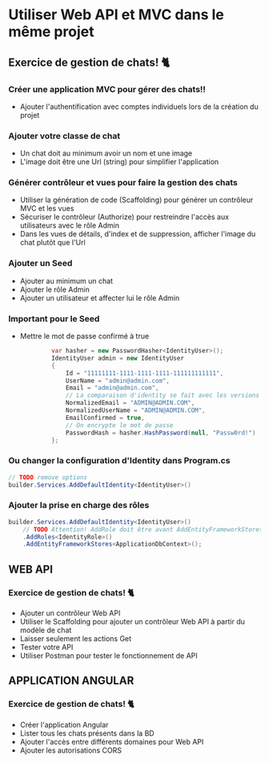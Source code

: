 # Utiliser Web API et MVC dans le même projet

## Exercice de gestion de chats! 🐈

### Créer une application MVC pour gérer des chats!!
- Ajouter l'authentification avec comptes individuels lors de la création du projet

###  Ajouter votre classe de chat
- Un chat doit au minimum avoir un nom et une image
- L'image doit être une Url (string) pour simplifier l'application

### Générer contrôleur et vues pour faire la gestion des chats
- Utiliser la génération de code (Scaffolding) pour générer un contrôleur MVC et les vues
- Sécuriser le contrôleur (Authorize) pour restreindre l'accès aux utilisateurs avec le rôle Admin
- Dans les vues de détails, d'index et de suppression, afficher l'image du chat plutôt que l'Url

### Ajouter un Seed
- Ajouter au minimum un chat
- Ajouter le rôle Admin
- Ajouter un utilisateur et affecter lui le rôle Admin

### Important pour le Seed
- Mettre le mot de passe confirmé à true
```csharp
            var hasher = new PasswordHasher<IdentityUser>();
            IdentityUser admin = new IdentityUser
            {
                Id = "11111111-1111-1111-1111-111111111111",
                UserName = "admin@admin.com",
                Email = "admin@admin.com",
                // La comparaison d'identity se fait avec les versions normalisés
                NormalizedEmail = "ADMIN@ADMIN.COM",
                NormalizedUserName = "ADMIN@ADMIN.COM",
                EmailConfirmed = true,
                // On encrypte le mot de passe
                PasswordHash = hasher.HashPassword(null, "Passw0rd!")
            };
```

### Ou changer la configuration d'Identity dans Program.cs
```csharp
// TODO remove options
builder.Services.AddDefaultIdentity<IdentityUser>()
```

### Ajouter la prise en charge des rôles
```csharp
builder.Services.AddDefaultIdentity<IdentityUser>()
    // TODO Attention! AddRole doit être avant AddEntityFrameworkStores
    .AddRoles<IdentityRole>()
    .AddEntityFrameworkStores<ApplicationDbContext>();
```    

## WEB API

### Exercice de gestion de chats! 🐈
- Ajouter un contrôleur Web API
- Utiliser le Scaffolding pour ajouter un contrôleur Web API à partir du modèle de chat
- Laisser seulement les actions Get
- Tester votre API
- Utiliser Postman pour tester le fonctionnement de API

## APPLICATION ANGULAR

### Exercice de gestion de chats! 🐈
- Créer l'application Angular
- Lister tous les chats présents dans la BD
- Ajouter l'accès entre différents domaines pour Web API
- Ajouter les autorisations CORS